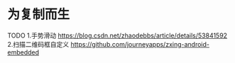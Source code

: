 # 为复制而生

TODO 
1.手势滑动
https://blog.csdn.net/zhaodebbs/article/details/53841592
2.扫描二维码框自定义
https://github.com/journeyapps/zxing-android-embedded